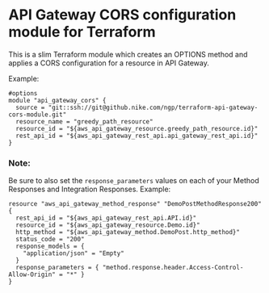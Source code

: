 # API Gateway CORS configuration module for Terraform

This is a slim Terraform module which creates an OPTIONS method and applies a CORS configuration for a resource in API Gateway.

Example: 
```
#options
module "api_gateway_cors" {
  source = "git::ssh://git@github.nike.com/ngp/terraform-api-gateway-cors-module.git"
  resource_name = "greedy_path_resource"
  resource_id = "${aws_api_gateway_resource.greedy_path_resource.id}"
  rest_api_id = "${aws_api_gateway_rest_api.api_gateway_rest_api.id}"
}
```

### Note:
Be sure to also set the `response_parameters` values on each of your Method Responses and Integration Responses.
Example:
```
resource "aws_api_gateway_method_response" "DemoPostMethodResponse200" {
  rest_api_id = "${aws_api_gateway_rest_api.API.id}"
  resource_id = "${aws_api_gateway_resource.Demo.id}"
  http_method = "${aws_api_gateway_method.DemoPost.http_method}"
  status_code = "200"
  response_models = {
    "application/json" = "Empty"
  }
  response_parameters = { "method.response.header.Access-Control-Allow-Origin" = "*" }
}
```

